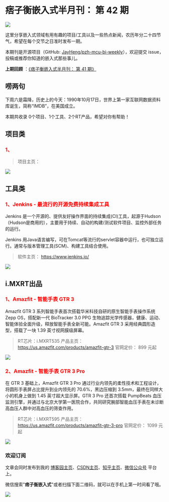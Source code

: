 # 痞子衡嵌入式半月刊： 第 42 期

![](http://henjay724.com/image/cnblogs/pzh_mcu_bi_weekly.PNG)

这里分享嵌入式领域有用有趣的项目/工具以及一些热点新闻，农历年分二十四节气，希望在每个交节之日准时发布一期。

本期刊是开源项目（GitHub: [JayHeng/pzh-mcu-bi-weekly](https://github.com/JayHeng/pzh-mcu-bi-weekly)），欢迎提交 issue，投稿或推荐你知道的嵌入式那些事儿。

**上期回顾** ：[《痞子衡嵌入式半月刊： 第 41 期》](https://www.cnblogs.com/henjay724/p/15389996.html)

## 唠两句

下周六是霜降，历史上的今天：1990年10月17日，世界上第一家互联网数据资料库诞生，简称“IMDB”，在美国成立。

本期共收录 0个项目、1个工具、2个RT产品，希望对你有帮助！

## 项目类

### <font color="red">1、</font>



> 项目主页： 

![](http://henjay724.com/image/biweekly20211017/.PNG)

## 工具类

### <font color="red">1、Jenkins - 最流行的开源免费持续集成工具</font>

Jenkins 是一个开源的、提供友好操作界面的持续集成(CI)工具，起源于Hudson（Hudson是商用的），主要用于持续、自动的构建/测试软件项目、监控外部任务的运行。

Jenkins 用Java语言编写，可在Tomcat等流行的servlet容器中运行，也可独立运行。通常与版本管理工具(SCM)、构建工具结合使用。

> 软件主页： https://www.jenkins.io/

![](http://henjay724.com/image/biweekly20211017/Jenkins_CI.PNG)

## i.MXRT出品

### <font color="red">1、Amazfit - 智能手表 GTR 3</font>

Amazfit GTR 3 系列智能手表首次搭载华米科技自研的原生智能手表操作系统 Zepp OS，搭配新一代 BioTracker 3.0 PPG 生物追踪光学传感器，健康、运动、智能体验全面升级，释放智能手表全新可能。Amazfit GTR 3 采用经典圆形造型，搭载了一块 1.39 英寸视网膜级屏幕。

> RT芯片：i.MXRT535
> 产品主页： https://us.amazfit.com/products/amazfit-gtr-3
> 官网定价： 899 元起

![](http://henjay724.com/image/biweekly20211017/Amazfit_GTR-3.PNG)

### <font color="red">2、Amazfit - 智能手表 GTR 3 Pro</font>

在 GTR 3 基础上，Amazfit GTR 3 Pro 通过行业内领先的柔性技术和工程设计，将圆形手表屏占比提升到业内领先的 70.6%，黑边压缩到 3.5mm，最终在同样大小的机身上做到 1.45 英寸超大显示屏。GTR 3 Pro 还首次搭载 PumpBeats 血压监测引擎，并通过与北京大学第一医院合作，共同研究腕部智能血压手表在未诊断高血压人群中对高血压的筛查作用。

> RT芯片：i.MXRT595
> 产品主页： https://us.amazfit.com/products/amazfit-gtr-3-pro
> 官网定价： 1099 元起

![](http://henjay724.com/image/biweekly20211017/Amazfit_GTR-3-Pro.PNG)

### 欢迎订阅

文章会同时发布到我的 [博客园主页](https://www.cnblogs.com/henjay724/)、[CSDN主页](https://blog.csdn.net/henjay724)、[知乎主页](https://www.zhihu.com/people/henjay724)、[微信公众号](http://weixin.sogou.com/weixin?type=1&query=痞子衡嵌入式) 平台上。

微信搜索"__痞子衡嵌入式__"或者扫描下面二维码，就可以在手机上第一时间看了哦。

![](http://henjay724.com/image/github/pzhMcu_qrcode_258x258.jpg)

